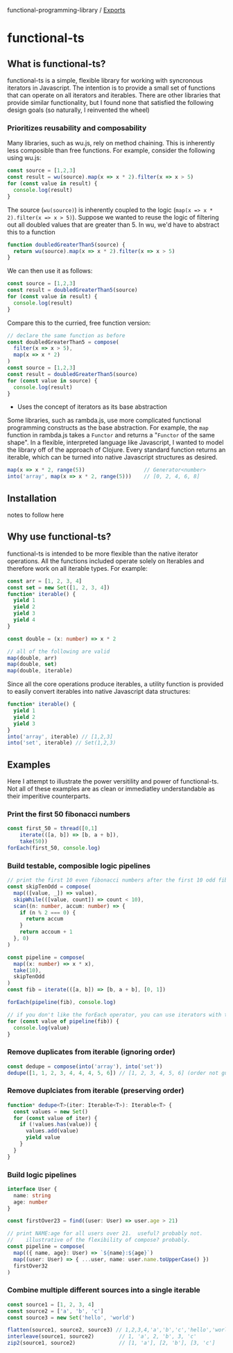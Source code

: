 functional-programming-library / [Exports](modules.md)

# functional-ts

## What is functional-ts?

functional-ts is a simple, flexible library for working with syncronous iterators in Javascript. The intention
is to provide a small set of functions that can operate on all iterators and iterables. There are other libraries 
that provide similar functionality, but I found none that satisfied the following design goals (so naturally, I 
reinvented the wheel)

### Prioritizes reusability and composability

Many libraries, such as wu.js, rely on method chaining.  This is inherently less composible than free functions.  For 
example, consider the following using wu.js:

```js
const source = [1,2,3]
const result = wu(source).map(x => x * 2).filter(x => x > 5)
for (const value in result) {
  console.log(result)
}
```
The source (`wu(source)`) is inherently coupled to the logic (`map(x => x * 2).filter(x => x > 5)`).  Suppose we wanted
to reuse the logic of filtering out all doubled values that are greater than 5.  In wu, we'd have to abstract this to
a function

```js
function doubledGreaterThan5(source) {
  return wu(source).map(x => x * 2).filter(x => x > 5)
}
```

We can then use it as follows:

```js
const source = [1,2,3]
const result = doubledGreaterThan5(source)
for (const value in result) {
  console.log(result)
}
```

Compare this to the curried, free function version:

```ts
// declare the same function as before
const doubledGreaterThan5 = compose(
  filter(x => x > 5),
  map(x => x * 2)
)
const source = [1,2,3]
const result = doubledGreaterThan5(source)
for (const value in source) {
  console.log(result)
}
```

- Uses the concept of iterators as its base abstraction

Some libraries, such as rambda.js, use more complicated functional programming constructs as the base abstraction.  For 
example, the `map` function in rambda.js takes a `Functor` and returns a "`Functor` of the same shape".  In a flexible, 
interpreted language like Javascript, I wanted to model the library off of the approach of Clojure.  Every standard
function returns an iterable, which can be turned into native Javascript structures as desired.

```ts
map(x => x * 2, range(5))                   // Generator<number>
into('array', map(x => x * 2, range(5)))    // [0, 2, 4, 6, 8]
```

## Installation

notes to follow here

## Why use functional-ts?

functional-ts is intended to be more flexible than the native iterator operations. All the functions
included operate solely on Iterables and therefore work on all iterable types. For example:

```ts
const arr = [1, 2, 3, 4]
const set = new Set([1, 2, 3, 4])
function* iterable() {
  yield 1
  yield 2
  yield 3
  yield 4
}

const double = (x: number) => x * 2

// all of the following are valid
map(double, arr)
map(double, set)
map(double, iterable)
```

Since all the core operations produce iterables, a utility function is provided
to easily convert iterables into native Javascript data structures:

```ts
function* iterable() {
  yield 1
  yield 2
  yield 3
}
into('array', iterable) // [1,2,3]
into('set', iterable) // Set(1,2,3)
```

## Examples

Here I attempt to illustrate the power versitility and power of functional-ts. Not all of these examples are
as clean or immediatley understandable as their imperitive counterparts.

### Print the first 50 fibonacci numbers

```ts
const first_50 = thread([0,1]
    iterate(([a, b]) => [b, a + b]),
    take(50))
forEach(first_50, console.log)
```

### Build testable, composible logic pipelines

```ts
// print the first 10 even fibonacci numbers after the first 10 odd fibonacci numbers and square them
const skipTenOdd = compose(
  map(([value, _]) => value),
  skipWhile(([value, count]) => count < 10),
  scan((n: number, accum: number) => {
    if (n % 2 === 0) {
      return accum
    }
    return accoum + 1
  }, 0)
)

const pipeline = compose(
  map((x: number) => x * x),
  take(10),
  skipTenOdd
)
const fib = iterate(([a, b]) => [b, a + b], [0, 1])

forEach(pipeline(fib), console.log)

// if you don't like the forEach operator, you can use iterators with the for..of loop
for (const value of pipeline(fib)) {
  console.log(value)
}
```

### Remove duplicates from iterable (ignoring order)

```ts
const dedupe = compose(into('array'), into('set'))
dedupe([1, 1, 2, 3, 4, 4, 4, 5, 6]) // [1, 2, 3, 4, 5, 6] (order not guaranteed)
```

### Remove duplciates from iterable (preserving order)

```ts
function* dedupe<T>(iter: Iterable<T>): Iterable<T> {
  const values = new Set()
  for (const value of iter) {
    if (!values.has(value)) {
      values.add(value)
      yield value
    }
  }
}
```

### Build logic pipelines

```ts
interface User {
  name: string
  age: number
}

const firstOver23 = find((user: User) => user.age > 21)

// print NAME:age for all users over 21.  useful? probably not.
//    illustrative of the flexibility of compose? probably.
const pipeline = compose(
  map(({ name, age}: User) => `${name}:${age}`)
  map((user: User) => { ...user, name: user.name.toUpperCase() })
  firstOver32
)
```

### Combine multiple different sources into a single iterable

```ts
const source1 = [1, 2, 3, 4]
const source2 = ['a', 'b', 'c']
const source3 = new Set('hello', 'world')

flatten(source1, source2, source3) // 1,2,3,4,'a','b','c','hello','world'
interleave(source1, source2)        // 1, 'a', 2, 'b', 3, 'c'
zip2(source1, source2)              // [1, 'a'], [2, 'b'], [3, 'c']
```
